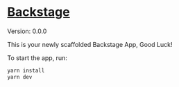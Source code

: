 # [Backstage](https://backstage.io)

Version: 0.0.0  <!-- x-release-please-version -->

This is your newly scaffolded Backstage App, Good Luck!

To start the app, run:

```sh
yarn install
yarn dev
```
